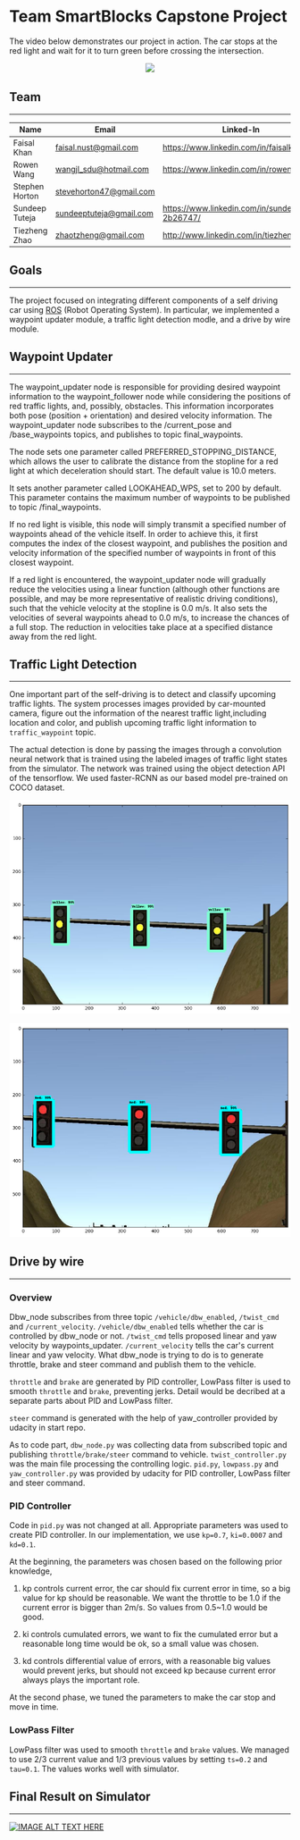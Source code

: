 # Team SmartBlocks Capstone Project 

The video below demonstrates our project in action. The car stops at the red light and wait for it to turn green before crossing the intersection.

<p align=center>
	<img src=imgs/carnd_capstone.gif/>
</p>

## Team
---

| Name        |Email           | Linked-In  |
| ------------- |-------------| -----|
| Faisal Khan |    faisal.nust@gmail.com | https://www.linkedin.com/in/faisalkhan83/ |
| Rowen Wang      | wangjl_sdu@hotmail.com      |  https://www.linkedin.com/in/rowenw/ |
| Stephen Horton |stevehorton47@gmail.com     |     |
| Sundeep Tuteja | sundeeptuteja@gmail.com|https://www.linkedin.com/in/sundeep-t-2b26747/|
|Tiezheng Zhao |zhaotzheng@gmail.com|http://www.linkedin.com/in/tiezhengzhao|


## Goals
---

The project focused on integrating different components of a self driving car using [ROS](http://www.ros.org/) (Robot Operating System). In particular, we implemented a waypoint updater module, a traffic light detection modle, and a drive by wire module.  

## Waypoint Updater
---

The waypoint_updater node is responsible for providing desired waypoint information to the waypoint_follower node while considering the positions of red traffic lights, and, possibly, obstacles. This information incorporates both pose (position + orientation) and desired velocity information. The waypoint_updater node subscribes to the /current_pose and /base_waypoints topics, and publishes to topic final_waypoints.

The node sets one parameter called PREFERRED_STOPPING_DISTANCE, which allows the user to calibrate the distance from the stopline for a red light at which deceleration should start. The default value is 10.0 meters.

It sets another parameter called LOOKAHEAD_WPS, set to 200 by default. This parameter contains the maximum number of waypoints to be published to topic /final_waypoints.

If no red light is visible, this node will simply transmit a specified number of waypoints ahead of the vehicle itself. In order to achieve this, it first computes the index of the closest waypoint, and publishes the position and velocity information of the specified number of waypoints in front of this closest waypoint.

If a red light is encountered, the waypoint_updater node will gradually reduce the velocities using a linear function (although other functions are possible, and may be more representative of realistic driving conditions), such that the vehicle velocity at the stopline is 0.0 m/s. It also sets the velocities of several waypoints ahead to 0.0 m/s, to increase the chances of a full stop. The reduction in velocities take place at a specified distance away from the red light.


## Traffic Light Detection
---

One important part of the self-driving is to detect and classify upcoming traffic lights. The system processes images provided by car-mounted camera, figure out the information of the nearest traffic light,including location and color, and publish upcoming traffic light information to ```traffic_waypoint``` topic. 

The actual detection is done by passing the images through a convolution neural network that is trained using the labeled images of traffic light states from the simulator. The network was trained using the object detection API of the tensorflow. We used faster-RCNN as our based model pre-trained on COCO dataset.	

<p align=center>
	<img src='./imgs/tl1.png'>
</p>

<p align=center>
	<img src='./imgs/tl2.png'>
</p>

## Drive by wire
---
### Overview

Dbw\_node subscribes from three topic ```/vehicle/dbw_enabled```, ```/twist_cmd``` and ```/current_velocity```. ```/vehicle/dbw_enabled``` tells whether the car is controlled by dbw\_node or not. ```/twist_cmd``` tells proposed linear and yaw velocity by waypoints\_updater. ```/current_velocity``` tells the car's current linear and yaw velocity.
What dbw\_node is trying to do is to generate throttle, brake and steer command and publish them to the vehicle.

```throttle``` and ```brake``` are generated by PID controller, LowPass filter is used to smooth ```throttle``` and ```brake```, preventing jerks. Detail would be decribed at a separate parts about PID and LowPass filter.

```steer``` command is generated with the help of yaw_controller provided by udacity in start repo. 

As to code part, ```dbw_node.py``` was collecting data from subscribed topic and publishing ```throttle/brake/steer``` command to vehicle. ```twist_controller.py``` was the main file processing the controlling logic. ```pid.py```, ```lowpass.py``` and ```yaw_controller.py``` was provided by udacity for PID controller, LowPass filter and steer command. 

### PID Controller

Code in ```pid.py``` was not changed at all. Appropriate parameters was used to create PID controller. In our implementation, we use ```kp=0.7```, ```ki=0.0007``` and ```kd=0.1```. 

At the beginning, the parameters was chosen based on the following prior knowledge, 

1) kp controls current error, the car should fix current error in time, so a big value for kp should be reasonable. We want the throttle to be 1.0 if the current error is bigger than 2m/s. So values from 0.5~1.0 would be good.

2) ki controls cumulated errors, we want to fix the cumulated error but a reasonable long time would be ok, so a small value was chosen.

3) kd controls differential value of errors, with a reasonable big values would prevent jerks, but should not exceed kp because current error always plays the important role.

At the second phase, we tuned the parameters to make the car stop and move in time.     

### LowPass Filter

LowPass filter was used to smooth ```throttle``` and ```brake``` values. We managed to use 2/3 current value and 1/3 previous values by setting ```ts=0.2``` and ```tau=0.1```. The values works well with simulator.


## Final Result on Simulator
---
[![IMAGE ALT TEXT HERE](https://img.youtube.com/vi/6IbyqjLUKMM/0.jpg)](https://www.youtube.com/watch?v=6IbyqjLUKMM)



